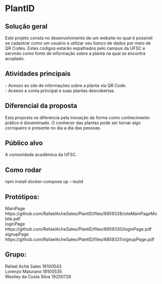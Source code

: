# PlantID


<h2>Solução geral</h2>
  Este projeto consta no desenvolvimento de um website no qual é possivel se cadastrar como um usuário e utilizar seu banco de dados por meio de QR Codes. Estes códigos estarão espalhados pelo campus da UFSC e servirão como fonte de informação sobre a planta na qual se encontra acoplado.
  
<h2>Atividades principais</h2>
  - Acesso ao site de informações sobre a planta via QR Code.<br>
  - Aceeso a conta principal e suas plantas descobertas.

<h2>Diferencial da proposta</h2>
  Esta proposta se diferencia pela inovação da forma como conhecimento prático é disseminado. O conhecer das plantas pode ser tornar algo corriqueiro e presente no dia a dia das pessoas. 
<h2>Público alvo</h2>
A comunidade acadêmica da UFSC.<br>

<h2>Como rodar</h2>
  npm install
  docker-compose up --build


<h2>Protótipos:</h2>
MainPage https://github.com/RafaelAcheSales/PlantID/files/6859328/siteMainPageMobile.pdf<br>
loginPage https://github.com/RafaelAcheSales/PlantID/files/6859330/loginPage.pdf<br>
signupPage https://github.com/RafaelAcheSales/PlantID/files/6859331/signupPage.pdf




<h2>Grupo:</h2>
Rafael Aché Sales 18100543<br>
Lorenzo Maturano 19100535<br>
Weslley da Costa Silva 19250728<br>
